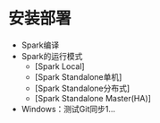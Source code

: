 # 安装部署

- Spark编译
- Spark的运行模式
  - [Spark Local]
  - [Spark Standalone单机]
  - [Spark Standalone分布式]
  - [Spark Standalone Master(HA)]
- Windows：测试Git同步1...